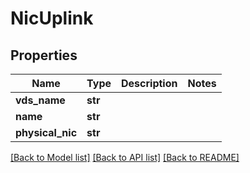 # NicUplink

## Properties
Name | Type | Description | Notes
------------ | ------------- | ------------- | -------------
**vds_name** | **str** |  | 
**name** | **str** |  | 
**physical_nic** | **str** |  | 

[[Back to Model list]](../README.md#documentation-for-models) [[Back to API list]](../README.md#documentation-for-api-endpoints) [[Back to README]](../README.md)

